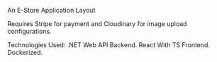 An E-Store Application Layout

Requires Stripe for payment and Cloudinary for image upload configurations.

Technologies Used:
.NET Web API Backend.
React With TS Frontend.
Dockerized.
